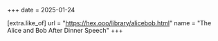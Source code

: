 +++
date = 2025-01-24

[extra.like_of]
url = "https://hex.ooo/library/alicebob.html"
name = "The Alice and Bob After Dinner Speech"
+++

